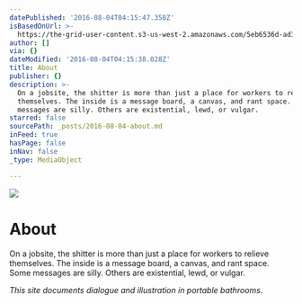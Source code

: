 ```yaml
---
datePublished: '2016-08-04T04:15:47.358Z'
isBasedOnUrl: >-
  https://the-grid-user-content.s3-us-west-2.amazonaws.com/5eb6536d-ad3b-4a68-b723-acf07235e9f9.jpg
author: []
via: {}
dateModified: '2016-08-04T04:15:38.028Z'
title: About
publisher: {}
description: >-
  On a jobsite, the shitter is more than just a place for workers to relieve
  themselves. The inside is a message board, a canvas, and rant space. Some
  messages are silly. Others are existential, lewd, or vulgar. 
starred: false
sourcePath: _posts/2016-08-04-about.md
inFeed: true
hasPage: false
inNav: false
_type: MediaObject

---
```

![](https://the-grid-user-content.s3-us-west-2.amazonaws.com/5eb6536d-ad3b-4a68-b723-acf07235e9f9.jpg)

# About

On a jobsite, the shitter is more than just a place for workers to relieve themselves. The inside is a message board, a canvas, and rant space. Some messages are silly. Others are existential, lewd, or vulgar. 

_This site documents dialogue and illustration in portable bathrooms._